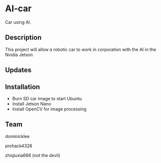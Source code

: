 # AI-car
Car using AI.

## Description
This project will allow a robotic car to work in corporation with the AI in the Nvidia Jetson



## Updates 

## Installation

- Burn SD car image to start Ubuntu
- Install Jetson Nano
- Install OpenCV for image processing

## Team


dominicklee

prohack4328

zhiqiuxia666 (not the devil)













